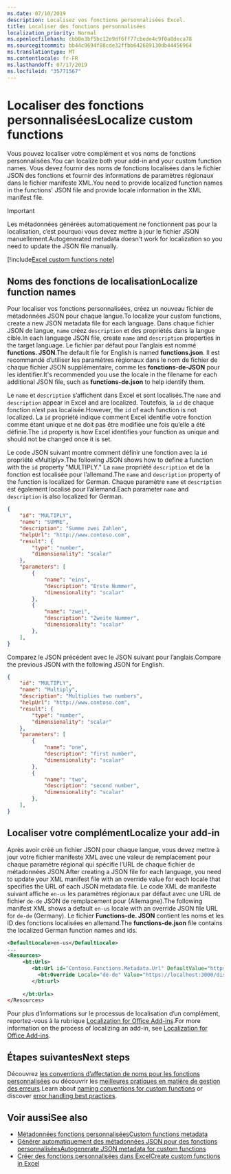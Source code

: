 ```yaml
---
ms.date: 07/10/2019
description: Localisez vos fonctions personnalisées Excel.
title: Localiser des fonctions personnalisées
localization_priority: Normal
ms.openlocfilehash: cbb8e3bf5bc12e9df6ff77cbede4c9f0a8deca78
ms.sourcegitcommit: bb44c9694f88cde32ffbb642689130db44456964
ms.translationtype: MT
ms.contentlocale: fr-FR
ms.lasthandoff: 07/17/2019
ms.locfileid: "35771567"
---
```

# <a name="localize-custom-functions"></a><span data-ttu-id="fc06b-103">Localiser des fonctions personnalisées</span><span class="sxs-lookup"><span data-stu-id="fc06b-103">Localize custom functions</span></span>

<span data-ttu-id="fc06b-104">Vous pouvez localiser votre complément et vos noms de fonctions personnalisées.</span><span class="sxs-lookup"><span data-stu-id="fc06b-104">You can localize both your add-in and your custom function names.</span></span> <span data-ttu-id="fc06b-105">Vous devez fournir des noms de fonctions localisées dans le fichier JSON des fonctions et fournir des informations de paramètres régionaux dans le fichier manifeste XML.</span><span class="sxs-lookup"><span data-stu-id="fc06b-105">You need to provide localized function names in the functions' JSON file and provide locale information in the XML manifest file.</span></span>

>[!IMPORTANT]
> <span data-ttu-id="fc06b-106">Les métadonnées générées automatiquement ne fonctionnent pas pour la localisation, c’est pourquoi vous devez mettre à jour le fichier JSON manuellement.</span><span class="sxs-lookup"><span data-stu-id="fc06b-106">Autogenerated metadata doesn't work for localization so you need to update the JSON file manually.</span></span>

[!include[Excel custom functions note](../includes/excel-custom-functions-note.md)]

## <a name="localize-function-names"></a><span data-ttu-id="fc06b-107">Noms des fonctions de localisation</span><span class="sxs-lookup"><span data-stu-id="fc06b-107">Localize function names</span></span>

<span data-ttu-id="fc06b-108">Pour localiser vos fonctions personnalisées, créez un nouveau fichier de métadonnées JSON pour chaque langue.</span><span class="sxs-lookup"><span data-stu-id="fc06b-108">To localize your custom functions, create a new JSON metadata file for each language.</span></span> <span data-ttu-id="fc06b-109">Dans chaque fichier JSON de langue, `name` créez `description` et des propriétés dans la langue cible.</span><span class="sxs-lookup"><span data-stu-id="fc06b-109">In each language JSON file, create `name` and `description` properties in the target language.</span></span> <span data-ttu-id="fc06b-110">Le fichier par défaut pour l’anglais est nommé **functions. JSON**.</span><span class="sxs-lookup"><span data-stu-id="fc06b-110">The default file for English is named **functions.json**.</span></span> <span data-ttu-id="fc06b-111">Il est recommandé d’utiliser les paramètres régionaux dans le nom de fichier de chaque fichier JSON supplémentaire, comme les **fonctions-de-JSON** pour les identifier.</span><span class="sxs-lookup"><span data-stu-id="fc06b-111">It's recommended you use the locale in the filename for each additional JSON file, such as **functions-de.json** to help identify them.</span></span>

<span data-ttu-id="fc06b-112">Le `name` et `description` s’affichent dans Excel et sont localisés.</span><span class="sxs-lookup"><span data-stu-id="fc06b-112">The `name` and `description` appear in Excel and are localized.</span></span> <span data-ttu-id="fc06b-113">Toutefois, la `id` de chaque fonction n’est pas localisée.</span><span class="sxs-lookup"><span data-stu-id="fc06b-113">However, the `id` of each function is not localized.</span></span> <span data-ttu-id="fc06b-114">La `id` propriété indique comment Excel identifie votre fonction comme étant unique et ne doit pas être modifiée une fois qu’elle a été définie.</span><span class="sxs-lookup"><span data-stu-id="fc06b-114">The `id` property is how Excel identifies your function as unique and should not be changed once it is set.</span></span>

<span data-ttu-id="fc06b-115">Le code JSON suivant montre comment définir une fonction avec la `id` propriété «Multiply».</span><span class="sxs-lookup"><span data-stu-id="fc06b-115">The following JSON shows how to define a function with the `id` property "MULTIPLY."</span></span> <span data-ttu-id="fc06b-116">La `name` propriété `description` et de la fonction est localisée pour l’allemand.</span><span class="sxs-lookup"><span data-stu-id="fc06b-116">The `name` and `description` property of the function is localized for German.</span></span> <span data-ttu-id="fc06b-117">Chaque paramètre `name` et `description` est également localisé pour l’allemand.</span><span class="sxs-lookup"><span data-stu-id="fc06b-117">Each parameter `name` and `description` is also localized for German.</span></span>

```JSON
{
    "id": "MULTIPLY",
    "name": "SUMME",
    "description": "Summe zwei Zahlen",
    "helpUrl": "http://www.contoso.com",
    "result": {
        "type": "number",
        "dimensionality": "scalar"
    },
    "parameters": [
        {
            "name": "eins",
            "description": "Erste Nummer",
            "dimensionality": "scalar"
        },
        {
            "name": "zwei",
            "description": "Zweite Nummer",
            "dimensionality": "scalar"
        },
    ],
}
```

<span data-ttu-id="fc06b-118">Comparez le JSON précédent avec le JSON suivant pour l’anglais.</span><span class="sxs-lookup"><span data-stu-id="fc06b-118">Compare the previous JSON with the following JSON for English.</span></span>

```JSON
{
    "id": "MULTIPLY",
    "name": "Multiply",
    "description": "Multiplies two numbers",
    "helpUrl": "http://www.contoso.com",
    "result": {
        "type": "number",
        "dimensionality": "scalar"
    },
    "parameters": [
        {
            "name": "one",
            "description": "first number",
            "dimensionality": "scalar"
        },
        {
            "name": "two",
            "description": "second number",
            "dimensionality": "scalar"
        },
    ],
}
```

## <a name="localize-your-add-in"></a><span data-ttu-id="fc06b-119">Localiser votre complément</span><span class="sxs-lookup"><span data-stu-id="fc06b-119">Localize your add-in</span></span>

<span data-ttu-id="fc06b-120">Après avoir créé un fichier JSON pour chaque langue, vous devez mettre à jour votre fichier manifeste XML avec une valeur de remplacement pour chaque paramètre régional qui spécifie l’URL de chaque fichier de métadonnées JSON.</span><span class="sxs-lookup"><span data-stu-id="fc06b-120">After creating a JSON file for each language, you need to update your XML manifest file with an override value for each locale that specifies the URL of each JSON metadata file.</span></span> <span data-ttu-id="fc06b-121">Le code XML de manifeste suivant affiche `en-us` les paramètres régionaux par défaut avec une URL de fichier `de-de` JSON de remplacement pour (Allemagne).</span><span class="sxs-lookup"><span data-stu-id="fc06b-121">The following manifest XML shows a default `en-us` locale with an override JSON file URL for `de-de` (Germany).</span></span> <span data-ttu-id="fc06b-122">Le fichier **Functions-de. JSON** contient les noms et les ID des fonctions localisées en allemand.</span><span class="sxs-lookup"><span data-stu-id="fc06b-122">The **functions-de.json** file contains the localized German function names and ids.</span></span>

```XML
<DefaultLocale>en-us</DefaultLocale>
...
<Resources>
     <bt:Urls>
        <bt:Url id="Contoso.Functions.Metadata.Url" DefaultValue="https://localhost:3000/dist/functions.json"/>
          <bt:Override Locale="de-de" Value="https://localhost:3000/dist/functions-de.json" />
        </bt:url>
        
     </bt:Urls>
</Resources>
```

<span data-ttu-id="fc06b-123">Pour plus d’informations sur le processus de localisation d’un complément, reportez-vous à la rubrique [Localization for Office Add-ins](../develop/localization.md#control-localization-from-the-manifest).</span><span class="sxs-lookup"><span data-stu-id="fc06b-123">For more information on the process of localizing an add-in, see [Localization for Office Add-ins](../develop/localization.md#control-localization-from-the-manifest).</span></span>

## <a name="next-steps"></a><span data-ttu-id="fc06b-124">Étapes suivantes</span><span class="sxs-lookup"><span data-stu-id="fc06b-124">Next steps</span></span>
<span data-ttu-id="fc06b-125">Découvrez [les conventions d’affectation de noms pour les fonctions personnalisées](custom-functions-naming.md) ou découvrir les [meilleures pratiques en matière de gestion des erreurs](custom-functions-errors.md).</span><span class="sxs-lookup"><span data-stu-id="fc06b-125">Learn about [naming conventions for custom functions](custom-functions-naming.md) or discover [error handling best practices](custom-functions-errors.md).</span></span>

## <a name="see-also"></a><span data-ttu-id="fc06b-126">Voir aussi</span><span class="sxs-lookup"><span data-stu-id="fc06b-126">See also</span></span>

* [<span data-ttu-id="fc06b-127">Métadonnées fonctions personnalisées</span><span class="sxs-lookup"><span data-stu-id="fc06b-127">Custom functions metadata</span></span>](custom-functions-json.md)
* [<span data-ttu-id="fc06b-128">Générer automatiquement des métadonnées JSON pour des fonctions personnalisées</span><span class="sxs-lookup"><span data-stu-id="fc06b-128">Autogenerate JSON metadata for custom functions</span></span>](custom-functions-json-autogeneration.md)
* [<span data-ttu-id="fc06b-129">Créer des fonctions personnalisées dans Excel</span><span class="sxs-lookup"><span data-stu-id="fc06b-129">Create custom functions in Excel</span></span>](custom-functions-overview.md)
